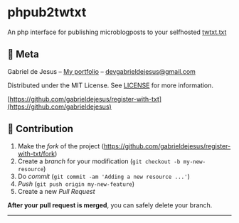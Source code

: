 # phpub2twtxt

An php interface for publishing microblogposts to your selfhosted [twtxt.txt](https://github.com/buckket/twtxt)


## 📝 Meta

Gabriel de Jesus – [My portfolio](https://gabrieldesenvolvedor.com) – devgabrieldejesus@gmail.com

Distributed under the MIT License. See [LICENSE](LICENSE) for more information.

[https://github.com/gabrieldejesus/register-with-txt](https://github.com/gabrieldejesus)

## 🚀 Contribution

1. Make the _fork_ of the project (<https://github.com/gabrieldejesus/register-with-txt/fork>)
2. Create a _branch_ for your modification (`git checkout -b my-new-resource`)
3. Do _commit_ (`git commit -am 'Adding a new resource ...'`)
4. _Push_ (`git push origin my-new-feature`)
5. Create a new _Pull Request_

**After your pull request is merged**, you can safely delete your branch.

---
